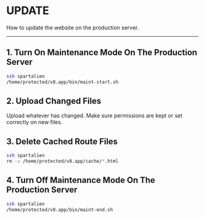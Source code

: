 # UPDATE

How to update the website on the production server.

---

## 1. Turn On Maintenance Mode On The Production Server

```sh
ssh spartalien
/home/protected/v8.app/bin/maint-start.sh
```

## 2. Upload Changed Files

Upload whatever has changed. Make sure permissions are kept or set correctly on new files.

## 3. Delete Cached Route Files

```sh
ssh spartalien
rm -v /home/protected/v8.app/cache/*.html
```

## 4. Turn Off Maintenance Mode On The Production Server

```sh
ssh spartalien
/home/protected/v8.app/bin/maint-end.sh
```
